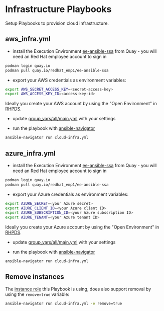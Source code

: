 # Infrastructure Playbooks

Setup Playbooks to provision cloud infrastructure.

## aws_infra.yml

- install the Execution Environment [ee-ansible-ssa](https://quay.io/repository/redhat_emp1/ee-ansible-ssa) from Quay - you will need an Red Hat employee account to sign in

```bash
podman login quay.io
podman pull quay.io/redhat_emp1/ee-ansible-ssa
```

- export your AWS credentials as environment variables:

```bash
export AWS_SECRET_ACCESS_KEY=<secret-access-key>
export AWS_ACCESS_KEY_ID=<access-key-id>
```

Ideally you create your AWS account by using the "Open Environment" in [RHPDS](https://rhpds.redhat.com/service/explorer).

- update [group_vars/all/main.yml](group_vars/all/main.yml) with your settings

- run the playbook with [ansible-navigator](https://ansible-navigator.readthedocs.io/en/latest/)

```bash
ansible-navigator run cloud-infra.yml
```

## azure_infra.yml

- install the Execution Environment [ee-ansible-ssa](https://quay.io/repository/redhat_emp1/ee-ansible-ssa) from Quay - you will need an Red Hat employee account to sign in

```bash
podman login quay.io
podman pull quay.io/redhat_emp1/ee-ansible-ssa
```

- export your Azure credentials as environment variables:

```bash
export AZURE_SECRET=<your Azure secret>
export AZURE_CLIENT_ID=<your Azure client ID>
export AZURE_SUBSCRIPTION_ID=<your Azure subscription ID>
export AZURE_TENANT=<your Azure tenant ID>
```

Ideally you create your Azure account by using the "Open Environment" in [RHPDS](https://rhpds.redhat.com/service/explorer).

- update [group_vars/all/main.yml](group_vars/all/main.yml) with your settings

- run the playbook with [ansible-navigator](https://ansible-navigator.readthedocs.io/en/latest/)

```bash
ansible-navigator run cloud-infra.yml
```

## Remove instances

The [instance role](https://gitlab.com/ansible-ssa/role-instance) this Playbook is using, does also support removal by using the `remove=true` variable:

```bash
ansible-navigator run cloud-infra.yml -e remove=true
```
